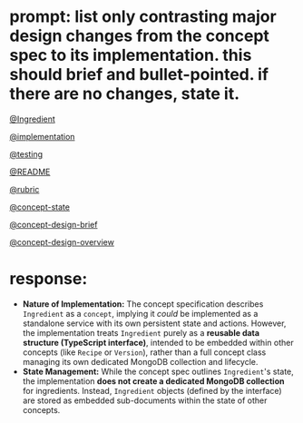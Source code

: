 # prompt: list only contrasting major design changes from the concept spec to its implementation. this should brief and bullet-pointed. if there are no changes, state it.         


[@Ingredient](Ingredient.md)

[@implementation](implementation.md)

[@testing](testing.md)

[@README](../../../README.md)

[@rubric](../../background/rubric.md)

[@concept-state](../../background/detailed/concept-state.md)

[@concept-design-brief](../../background/concept-design-brief.md)

[@concept-design-overview](../../background/concept-design-overview.md)


# response:

- **Nature of Implementation:** The concept specification describes `Ingredient` as a `concept`, implying it *could* be implemented as a standalone service with its own persistent state and actions. However, the implementation treats `Ingredient` purely as a **reusable data structure (TypeScript interface)**, intended to be embedded within other concepts (like `Recipe` or `Version`), rather than a full concept class managing its own dedicated MongoDB collection and lifecycle.
- **State Management:** While the concept spec outlines `Ingredient`'s state, the implementation **does not create a dedicated MongoDB collection** for ingredients. Instead, `Ingredient` objects (defined by the interface) are stored as embedded sub-documents within the state of other concepts.